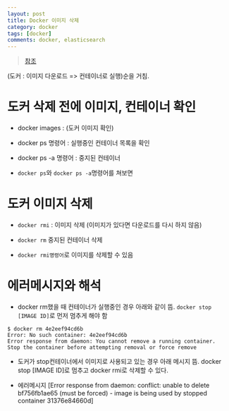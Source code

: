 ```yaml
---
layout: post
title: Docker 이미지 삭제
category: docker
tags: [docker]
comments: docker, elasticsearch
---
```


> [참조](https://docs.docker.com/engine/reference/commandline/rm/)

(도커 : 이미지 다운로드 => 컨테이너로 실행)순을 거침.

# 도커 삭제 전에 이미지, 컨테이너 확인

- docker images : (도커 이미지 확인)

- docker ps 명령어 : 실행중인 컨테이너 목록을 확인

- docker ps -a 명령어 : 중지된 컨테이너

- `docker ps`와 `docker ps -a`명령어를 쳐보면 

# 도커 이미지 삭제

- `docker rmi` : 이미지 삭제 (이미지가 있다면 다운로드를 다시 하지 않음)

- `docker rm` 중지된 컨테이너 삭제

- `docker rmi명령어`로 이미지를 삭제할 수 있음

# 에러메시지와 해석

- docker rm했을 때 컨테이너가 실행중인 경우 아래와 같이 뜸. `docker stop [IMAGE ID]`로 먼저 멈추게 해야 함

```
$ docker rm 4e2eef94cd6b
Error: No such container: 4e2eef94cd6b
Error response from daemon: You cannot remove a running container. Stop the container before attempting removal or force remove
```

- 도커가 stop컨테이너에서 이미지로 사용되고 있는 경우 아래 메시지 뜸. docker stop [IMAGE ID]로 멈추고  docker rmi로 삭제할 수 있다.

- 에러메시지 [Error response from daemon: conflict: unable to delete bf756fb1ae65 (must be forced) - image is being used by stopped container 31376e84660d]
